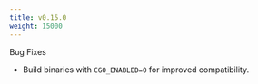 ```yaml
---
title: v0.15.0
weight: 15000
---
```


Bug Fixes

 * Build binaries with `CGO_ENABLED=0` for improved compatibility.
